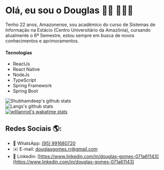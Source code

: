 # Olá, eu sou o Douglas 👋🏽 👨🏽‍💻

Tenho 22 anos, Amazonense, sou acadêmico do curso de Sistemas de Informação na Estácio (Centro Universitário da Amazônia), cursando atualmente o 6ª Semestre, estou sempre em busca de novos conhecimentos e aprimoramentos.

#### Tecnologias
* ReactJs
* React Native
* NodeJs
* TypeScript 
* Spring Framework
* Spring Boot


![Shubhamdeep's github stats](https://github-readme-stats.vercel.app/api?username=douglasgomes98&show_icons=true&hide_border=true&theme=radical&count_private=true)
<br/>
![Langs's github stats](https://github-readme-stats.vercel.app/api/top-langs/?username=douglasgomes98&layout=compact&theme=radical&hide_border=true&count_private=true)
<br/>
[![willianrod's wakatime stats](https://github-readme-stats.vercel.app/api/wakatime?username=douglasgomes98&theme=radical&hide_border=true&layout=compact)](https://github.com/anuraghazra/github-readme-stats)

## Redes Sociais 🌎:
- 📱 WhatsApp:  [(95) 991680720](https://api.whatsapp.com/send/?phone=05595991680720)
- ✉️ E-mail: [douglasgomes.rr@gmail.com](mailto:douglasgomes.rrg@mail.com)
- 💼 Linkedin: [https://www.linkedin.com/in/douglas-gomes-071a61143](https://www.linkedin.com/in/douglas-gomes-071a61143) 
